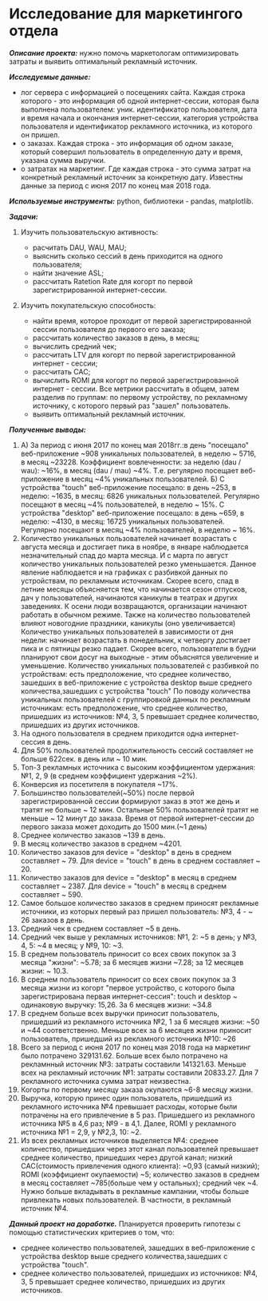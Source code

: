 # **Исследование для маркетингого отдела**

***Описание проекта:*** нужно помочь маркетологам оптимизировать затраты и выявить оптимальный рекламный источник.

***Исследуемые данные:***
  - лог сервера с информацией о посещениях сайта. Каждая строка которого - это информация об одной интернет-сессии, которая была выполнена пользователем: уник. идентификатор пользователя, дата и время начала и окончания интернет-сессии, категория устройства пользователя и идентификатор рекламного источника, из которого он пришел.
  - о заказах. Каждая строка - это информация об одном заказе, который совершил пользователь в определенную дату и время, указана сумма выручки.
  - о затратах на маркетинг. Где каждая строка - это сумма затрат на конкретный рекламный источник за конкретную дату.
 Известны данные за период с июня 2017 по конец мая 2018 года.

***Используемые инструменты:*** python, библиотеки - pandas, matplotlib.

***Задачи:***
  1. Изучить пользовательскую активность:
     - расчитать DAU, WAU, MAU;
     - выяснить сколько сессий в день приходится на одного пользователя;
     - найти значение ASL;
     - рассчитать Ratetion Rate для когорт по первой зарегистрированной интернет-сессии.
    
  2. Изучить покупательскую способность:
     - найти время, которое проходит от первой зарегистрированной сессии пользователя до первого его заказа;
     - рассчитать количество заказов в день, в месяц;
     - вычислить средний чек;
     - рассчитать LTV для когорт по первой зарегистрированной интернет - сессии;
     - рассчитать CAC;
     - вычислить ROMI для когорт по первой зарегистрированной интернет - сессии.
     Все метрики рассчитать в общем, затем разделив по группам: по первому устройству, по рекламному источнику, с которого первый раз "зашел" пользователь. 
     - выявить оптимальный рекламный источник.
    
***Полученные выводы:***
1. А) За период с июня 2017 по конец мая 2018гг.:в день "посещало" веб-приложение ~908 уникальных пользователей, в неделю ~ 5716, в месяц ~23228. Коэффициент вовлеченности: за неделю (dau / wau): ~16%, в месяц (dau / mau) ~4%. Т.е. регулярно посещает веб-приложение в месяц ~4% уникальных пользователей.
Б) С устройства "touch" веб-приложение посещало: в день ~253, в неделю: ~1635, в месяц: 6826 уникальных пользователей. Регулярно посещают в месяц ~4% пользователей, в неделю ~ 15%.
С устройства "desktop" веб-приложение посещало: в день ~659, в неделю: ~4130, в месяц: 16725 уникальных пользователей. Регулярно посещают в месяц ~4% пользователей, в неделю ~ 16%.
1. Количество уникальных пользователей начинает возрастать с августа месяца и достигает пика в ноябре, в январе наблюдается незначительный спад до марта месяца. И с марта по август количество уникальных пользователей резко уменьшается.
Данное явление наблюдается и на графиках с разбивкой данных по устройствам, по рекламным источникам.
Скорее всего, спад в летние месяцы объясняется тем, что начинается сезон отпусков, дач у пользователей, начинаются каникулы в театрах и других заведениях. К осени люди возвращаются, организации начинают работать в обычном режиме.
Также на количество пользователей влияют новогодние праздники, каникулы (оно увеличивается)
Количество уникальных пользователей в зависимости от дня недели: начинает возрастать в понедельник, к четвергу достигает пика и с пятницы резко падает. Скорее всего, пользователи в будни планируют свои досуг на выходные - этим объяснятся увеличение и уменьшение.
Количество уникальных пользователей с разбивкой по устройствам: есть предположение, что среднее количество, зашедших в веб-приложение с устройства desktop выше среднего количества,зашедших с устройства "touch"
По поводу количества уникальных пользователей с группировкой данных по рекламным источникам: есть предположение, что среднее количество, пришедших из источников: №4, 3, 5 превышает среднее количество, пришедших из других источников.
1. На одного пользователя в среднем приходится одна интернет-сессия в день.
1. Для 50% пользователей продолжительность сессий составляет не больше 622сек. в день или ~ 10 мин.
1. Топ-3 рекламных источника с высоким коэффициентом удержания: №1, 2, 9 (в среднем коэффициент удержания ~2%).
1. Конверсия из посетителя в покупателя ~17%.
1. Большинство пользователей(~50%) после первой зарегистрированной сессии формируют заказ в этот же день и тратят не больше ~ 12 мин. Остальные 50% пользователей тратят не меньше ~ 12 минут до заказа. Время от первой интернет-сессии до первого заказа может доходить до 1500 мин.(~1 день) 
1. Среднее количество заказов ~139 в день.
1. В месяц количество заказов в среднем ~4201.
1. Количество заказов для device = "desktop" в день в среднем составляет ~ 79. Для device = "touch" в день в среднем составляет ~ 20.
1. Количество заказов для device = "desktop" в месяц в среднем составляет ~ 2387. Для device = "touch" в месяц в среднем составляет ~ 590.
1.  Самое большое количество заказов в среднем приносят рекламные источники, из которых первый раз пришел пользователь: №3, 4 - ~ 26 заказов в день.
1. Средний чек в среднем составляет ~5 в день.
1. Средний чек выше у рекламных источников: №1, 2: ~5 в день; у №3, 4, 5: ~4 в месяц; у №9, 10: ~3.
1. В среднем пользователь приносит со всех своих покупок за 3 месяца "жизни": ~5.78; за 6 месяцев жизни ~7.28; за 12 месяцев жизни: ~ 10.3.
1. В среднем пользователь приносит со всех своих покупок за 3 месяца жизни из когорт "первое устройство, с которого была зарегистрирована первая интернет-сессия": touch и desktop ~ одинаковую выручку: 15,26. За 6 месяцев жизни: ~34.8
1. В среднем больше всех выручки приносит пользователь, пришедший из рекламного источника №2, 1 за 6 месяцев жизни: ~50 и ~44 соответственно. Меньше всех за 6 месяцев жизни приносит пользователь, пришедший из рекламного источника №10: ~26
1. Всего за период с июня 2017 по конец мая 2018 года на маркетинг было потрачено 329131.62. Больше всех было потрачено на рекламнный источник №3: затраты составили 141321.63. Меньше всех на рекламный источник №1: затраты составили 20833.27. Для 7 рекламного источника сумма затрат неизвестна.
1. Когорты по первому месяцу заказа окупаются ~6-8 месяцу жизни.
1. Выручка, которую принес один пользователь, пришедший из рекламного источника №4 превышает расходы, которые были потрачены на его привлечение в 5 раз. Пришедшего из рекламного источника №5 в 4,6 раз; №9 - в 4,1. Далее, ROMI у рекламного источника №1 = 2,9, у №2,3, 10: ~2.
1. Из всех рекламных источников выделяется №4: среднее количество, пришедших через этот канал пользователей превышает среднее количество, пришедших через другой канал; низкий CAC(стоимость привлечения одного клиента): ~0,93 (самый низкий); ROMI (коэффициент окупаемости) ~5; количество заказов в среднем в месяц составляет ~785(больше чем у остальных); средний чек ~4. Нужно больше вкладывать в рекламные кампании, чтобы больше привлекать новых пользователей. В частности, в рекламный источник №4. 

***Данный проект на доработке.*** Планируется проверить гипотезы с помощью статистических критериев о том, что: 
  - среднее количество пользователей, зашедших в веб-приложение с устройства desktop выше среднего количества,зашедших с устройства "touch".
  - среднее количество пользователей, пришедших из источников: №4, 3, 5 превышает среднее количество, пришедших из других источников.
